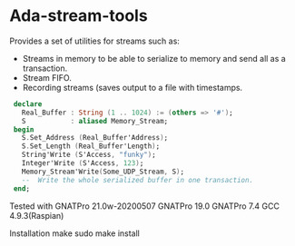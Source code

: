 # Ada-stream-tools

Provides a set of utilities for streams such as:

 * Streams in memory to be able to serialize to memory and send all as a transaction.
 * Stream FIFO.
 * Recording streams (saves output to a file with timestamps.


`````Ada
 declare
   Real_Buffer : String (1 .. 1024) := (others => '#');
   S           : aliased Memory_Stream;
 begin
   S.Set_Address (Real_Buffer'Address);
   S.Set_Length (Real_Buffer'Length);
   String'Write (S'Access, "funky");
   Integer'Write (S'Access, 123);
   Memory_Stream'Write(Some_UDP_Stream, S);
   --  Write the whole serialized buffer in one transaction.
 end;
`````

Tested with
 GNATPro 21.0w-20200507
 GNATPro 19.0
 GNATPro 7.4
 GCC 4.9.3(Raspian)

Installation
make
sudo make install
